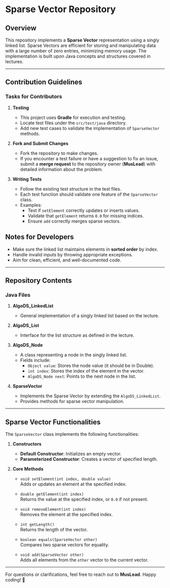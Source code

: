 # Sparse Vector Repository

## Overview

This repository implements a **Sparse Vector** representation using a singly linked list. Sparse Vectors are efficient for storing and manipulating data with a large number of zero entries, minimizing memory usage. The implementation is built upon Java concepts and structures covered in lectures.

---

## Contribution Guidelines

### Tasks for Contributors

1. **Testing**  
   - This project uses **Gradle** for execution and testing.  
   - Locate test files under the `src/test/java` directory.  
   - Add new test cases to validate the implementation of `SparseVector` methods.  

2. **Fork and Submit Changes**  
   - Fork the repository to make changes.  
   - If you encounter a test failure or have a suggestion to fix an issue, submit a **merge request** to the repository owner (**MusLead**) with detailed information about the problem.

3. **Writing Tests**  
   - Follow the existing test structure in the test files.  
   - Each test function should validate one feature of the `SparseVector` class.
   - Examples:
     - Test if `setElement` correctly updates or inserts values.
     - Validate that `getElement` returns `0.0` for missing indices.
     - Ensure `add` correctly merges sparse vectors.

## Notes for Developers

- Make sure the linked list maintains elements in **sorted order** by index.  
- Handle invalid inputs by throwing appropriate exceptions.  
- Aim for clean, efficient, and well-documented code.

---

## Repository Contents

### Java Files

1. **AlgoDS_LinkedList**  
   - General implementation of a singly linked list based on the lecture.

2. **AlgoDS_List**  
   - Interface for the list structure as defined in the lecture.

3. **AlgoDS_Node**  
   - A class representing a node in the singly linked list.  
   - Fields include:
     - `Object value`: Stores the node value (it should be in Double).
     - `int index`: Stores the index of the element in the vector.
     - `AlgoDS_Node next`: Points to the next node in the list.

4. **SparseVector**  
   - Implements the Sparse Vector by extending the `AlgoDS_LinkedList`.  
   - Provides methods for sparse vector manipulation.

---

## Sparse Vector Functionalities

The `SparseVector` class implements the following functionalities:

1. **Constructors**  
   - **Default Constructor**: Initializes an empty vector.  
   - **Parameterized Constructor**: Creates a vector of specified length.

2. **Core Methods**
   - `void setElement(int index, double value)`  
     Adds or updates an element at the specified index.  

   - `double getElement(int index)`  
     Returns the value at the specified index, or `0.0` if not present.  

   - `void removeElement(int index)`  
     Removes the element at the specified index.  

   - `int getLength()`  
     Returns the length of the vector.

   - `boolean equals(SparseVector other)`  
     Compares two sparse vectors for equality.

   - `void add(SparseVector other)`  
     Adds all elements from the `other` vector to the current vector.

---

For questions or clarifications, feel free to reach out to **MusLead**. Happy coding! 🚀
